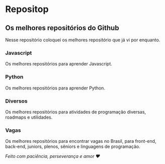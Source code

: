# Repositop
## Os melhores repositórios do Github
Nesse repositório coloquei os melhores repositório que já vi por enquanto.
### Javascript
Os melhores repositórios para aprender Javascript.
### Python
Os melhores repositórios para aprender Python.
### Diversos
Os melhores repositórios para atividades de programação diversas, roadmaps e utilidades.
### Vagas
Os melhores repositórios para encontrar vagas no Brasil, para front-end, back-end, juniors, plenos, sêniors e linguagens de programação.

_Feito com paciência, perseverança e amor ❤️_
